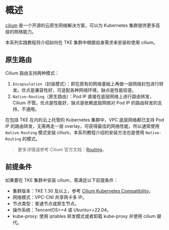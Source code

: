 # 概述

[cilium](https://cilium.io/) 是一个开源的云原生网络解决方案，可以为 Kubernetes 集群提供更多高级的网络能力。

本系列实践教程将介绍如何在 TKE 集群中根据自身需求来安装和使用 cilium。

## 原生路由

Cilium 路由支持两种模式：
1. `Encapsulation`（封装模式）：即在原有的网络基础上再做一层网络封包进行转发。优点是兼容性好，可适配各种网络环境，缺点是性能较差。
2. `Native-Routing`（原生路由）：Pod IP 直接在底层网络上进行路由转发，Cilium 不管。优点是性能好，缺点是依赖底层网络对 Pod IP 的路由转发的支持，不通用。

在包括 TKE 在内的云上托管的 Kubernetes 集群中，VPC 底层网络都已支持 Pod IP 的路由转发，无需再走一层 overlay，可获得最佳的网络性能，所以通常使用 `Native-Routing` 模式安装 cilium，本系列教程介绍的安装方法也是使用 `Native-Routing` 的模式。

> 更多详情请参考 Cilium 官方文档：[Routing](https://docs.cilium.io/en/stable/network/concepts/routing/)。

## 前提条件

如果要在 TKE 集群中安装 cilium，需满足以下前提条件：
- 集群版本：TKE 1.30 及以上，参考 [Cilium Kubernetes Compatibility](https://docs.cilium.io/en/stable/network/kubernetes/compatibility/)。
- 网络模式：VPC-CNI 共享网卡多 IP。
- 节点类型：普通节点或原生节点。
- 操作系统：TencentOS>=4 或 Ubuntu>=22.04。
- kube-proxy: 使用 iptables 转发模式或者卸载 kube-proxy 并使用 cilium 替代。
